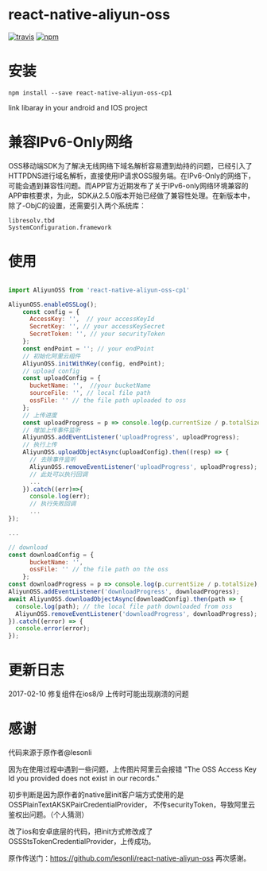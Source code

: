 # react-native-aliyun-oss

[![travis](https://travis-ci.org/SpadeGod/react-native-aliyun-oss.svg?branch=master)](https://travis-ci.org/SpadeGod/react-native-aliyun-oss)
[![npm](https://img.shields.io/badge/npm-1.0.6-blue.svg)](https://www.npmjs.com/package/react-native-aliyun-oss-cp1)

# 安装
```
npm install --save react-native-aliyun-oss-cp1
```
link libaray in your android and IOS project

# 兼容IPv6-Only网络

OSS移动端SDK为了解决无线网络下域名解析容易遭到劫持的问题，已经引入了HTTPDNS进行域名解析，直接使用IP请求OSS服务端。在IPv6-Only的网络下，可能会遇到兼容性问题。而APP官方近期发布了关于IPv6-only网络环境兼容的APP审核要求，为此，SDK从2.5.0版本开始已经做了兼容性处理。在新版本中，除了-ObjC的设置，还需要引入两个系统库：
```
libresolv.tbd
SystemConfiguration.framework
```

# 使用

```javascript

import AliyunOSS from 'react-native-aliyun-oss-cp1'

AliyunOSS.enableOSSLog();
    const config = {
      AccessKey: '',  // your accessKeyId
      SecretKey: '', // your accessKeySecret
      SecretToken: '', // your securityToken
    };
    const endPoint = ''; // your endPoint
    // 初始化阿里云组件
    AliyunOSS.initWithKey(config, endPoint);
    // upload config
    const uploadConfig = {
      bucketName: '',  //your bucketName
      sourceFile: '', // local file path
      ossFile: '' // the file path uploaded to oss
    };
    // 上传进度
    const uploadProgress = p => console.log(p.currentSize / p.totalSize);
    // 增加上传事件监听
    AliyunOSS.addEventListener('uploadProgress', uploadProgress);
    // 执行上传
    AliyunOSS.uploadObjectAsync(uploadConfig).then((resp) => {
      // 去除事件监听
      AliyunOSS.removeEventListener('uploadProgress', uploadProgress);
      // 此处可以执行回调
      ... 
    }).catch((err)=>{
      console.log(err);
      // 执行失败回调
      ...
});

...

// download
const downloadConfig = {
      bucketName: '',
      ossFile: '' // the file path on the oss
    };
const downloadProgress = p => console.log(p.currentSize / p.totalSize);
AliyunOSS.addEventListener('downloadProgress', downloadProgress);
await AliyunOSS.downloadObjectAsync(downloadConfig).then(path => {
  console.log(path); // the local file path downloaded from oss
  AliyunOSS.removeEventListener('downloadProgress', downloadProgress);
}).catch((error) => {
  console.error(error);
});
```

# 更新日志

2017-02-10 修复组件在ios8/9 上传时可能出现崩溃的问题

# 感谢 

代码来源于原作者@lesonli

因为在使用过程中遇到一些问题，上传图片阿里云会报错 "The OSS Access Key Id you provided does not exist in our records."

初步判断是因为原作者的native层init客户端方式使用的是 OSSPlainTextAKSKPairCredentialProvider， 不传securityToken，导致阿里云鉴权出问题。（个人猜测）

改了ios和安卓底层的代码，把init方式修改成了OSSStsTokenCredentialProvider，上传成功。

原作传送门：https://github.com/lesonli/react-native-aliyun-oss 再次感谢。
